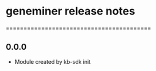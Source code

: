 # geneminer release notes
=========================================

0.0.0
-----
* Module created by kb-sdk init
